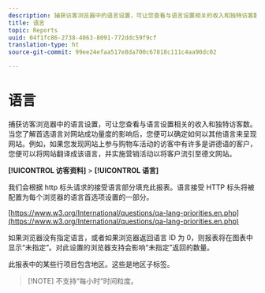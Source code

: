 ```yaml
---
description: 捕获访客浏览器中的语言设置，可让您查看与语言设置相关的收入和独特访客数。当您了解首选语言对网站成功量度的影响后，您便可以确定如何以其他语言来呈现网站。例如，如果您发现网站上参与购物车活动的访客中有许多是讲德语的客户，您便可以将网站翻译成该语言，并实施营销活动以将客户流引至德文网站。
title: 语言
topic: Reports
uuid: 04f1fc86-2738-4063-8091-772ddc59f9cf
translation-type: ht
source-git-commit: 99ee24efaa517e8da700c67818c111c4aa90dc02

---
```



# 语言

捕获访客浏览器中的语言设置，可让您查看与语言设置相关的收入和独特访客数。当您了解首选语言对网站成功量度的影响后，您便可以确定如何以其他语言来呈现网站。例如，如果您发现网站上参与购物车活动的访客中有许多是讲德语的客户，您便可以将网站翻译成该语言，并实施营销活动以将客户流引至德文网站。

**[!UICONTROL 访客资料]** > **[!UICONTROL 语言]**

我们会根据 http 标头请求的接受语言部分填充此报表。语言接受 HTTP 标头将被配置为每个浏览器的语言首选项设置的一部分。

[https://www.w3.org/International/questions/qa-lang-priorities.en.php](https://www.w3.org/International/questions/qa-lang-priorities.en.php)

如果浏览器没有指定语言，或者如果浏览器返回语言 ID 为 0，则报表将在图表中显示“未指定”。对此设置的浏览器支持会影响“未指定”返回的数量。

此报表中的某些行项目包含地区。这些是地区子标签。

> [!NOTE] 不支持“每小时”时间粒度。


